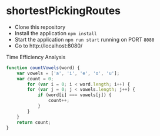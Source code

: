 # shortestPickingRoutes

- Clone this repository
- Install the application `npm install`
- Start the application `npm run start` running on PORT `8080`
- Go to http://localhost:8080/

Time Efficiency Analysis

```js
function countVowels(word) {
    var vowels = ['a', 'i', 'e', 'o', 'u'];
    var count = 0;
		for (var i = 0; i < word.length; i++) {
        for (var j = 0; j < vowels.length; j++) {
            if (word[i] === vowels[j]) {
                count++;
            }
        }
    }
    return count;
}

```
